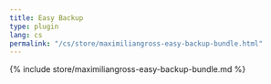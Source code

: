```yaml
---
title: Easy Backup
type: plugin
lang: cs
permalink: "/cs/store/maximiliangross-easy-backup-bundle.html"
---
```


{% include store/maximiliangross-easy-backup-bundle.md %}
